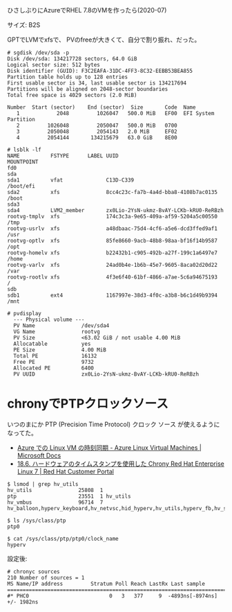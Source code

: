 
ひさしぶりにAzureでRHEL 7.8のVMを作ったら(2020-07)

サイズ: B2S

GPTでLVMでxfsで、
PVのfreeが大きくて、自分で割り振れ、だった。

```
# sgdisk /dev/sda -p
Disk /dev/sda: 134217728 sectors, 64.0 GiB
Logical sector size: 512 bytes
Disk identifier (GUID): F3C2EAFA-31DC-4FF3-8C32-EEBB53BEA855
Partition table holds up to 128 entries
First usable sector is 34, last usable sector is 134217694
Partitions will be aligned on 2048-sector boundaries
Total free space is 4029 sectors (2.0 MiB)

Number  Start (sector)    End (sector)  Size       Code  Name
   1            2048         1026047   500.0 MiB   EF00  EFI System Partition
   2         1026048         2050047   500.0 MiB   0700
   3         2050048         2054143   2.0 MiB     EF02
   4         2054144       134215679   63.0 GiB    8E00

# lsblk -lf
NAME          FSTYPE      LABEL UUID                                   MOUNTPOINT
fd0
sda
sda1          vfat              C13D-C339                              /boot/efi
sda2          xfs               8cc4c23c-fa7b-4a4d-bba8-4108b7ac0135   /boot
sda3
sda4          LVM2_member       zx0Lio-2YsN-ukmz-BvAY-LCKb-kRU0-ReRBzh
rootvg-tmplv  xfs               174c3c3a-9e65-409a-af59-5204a5c00550   /tmp
rootvg-usrlv  xfs               a48dbaac-75d4-4cf6-a5e6-dcd3ffed9af1   /usr
rootvg-optlv  xfs               85fe8660-9acb-48b8-98aa-bf16f14b9587   /opt
rootvg-homelv xfs               b22432b1-c905-492b-a27f-199c1a6497e7   /home
rootvg-varlv  xfs               24ad0b4e-1b6b-45e7-9605-8aca02d20d22   /var
rootvg-rootlv xfs               4f3e6f40-61bf-4866-a7ae-5c6a94675193   /
sdb
sdb1          ext4              1167997e-38d3-4f0c-a3b8-b6c1d49b9394   /mnt

# pvdisplay
  --- Physical volume ---
  PV Name               /dev/sda4
  VG Name               rootvg
  PV Size               <63.02 GiB / not usable 4.00 MiB
  Allocatable           yes
  PE Size               4.00 MiB
  Total PE              16132
  Free PE               9732
  Allocated PE          6400
  PV UUID               zx0Lio-2YsN-ukmz-BvAY-LCKb-kRU0-ReRBzh
```

# chronyでPTPクロックソース

いつのまにか
PTP (Precision Time Protocol) クロック ソース
が使えるようになってた。

- [Azure での Linux VM の時刻同期 - Azure Linux Virtual Machines | Microsoft Docs](https://docs.microsoft.com/ja-jp/azure/virtual-machines/linux/time-sync#configuration-options)
- [18.6. ハードウェアのタイムスタンプを使用した Chrony Red Hat Enterprise Linux 7 | Red Hat Customer Portal](https://access.redhat.com/documentation/ja-jp/red_hat_enterprise_linux/7/html/system_administrators_guide/sect-hw_timestamping)

```
$ lsmod | grep hv_utils
hv_utils               25808  1
ptp                    23551  1 hv_utils
hv_vmbus               96714  7 hv_balloon,hyperv_keyboard,hv_netvsc,hid_hyperv,hv_utils,hyperv_fb,hv_storvsc

$ ls /sys/class/ptp
ptp0

$ cat /sys/class/ptp/ptp0/clock_name
hyperv
```

設定後:
```
# chronyc sources
210 Number of sources = 1
MS Name/IP address         Stratum Poll Reach LastRx Last sample
===============================================================================
#* PHC0                          0   3   377     9  -4893ns[-8974ns] +/- 1982ns
```
